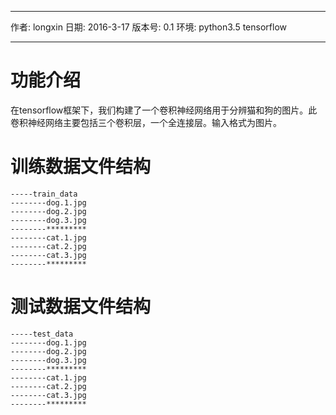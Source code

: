 *******************************************************
作者: longxin
日期: 2016-3-17
版本号: 0.1
环境: python3.5 tensorflow
*******************************************************
# 功能介绍
在tensorflow框架下，我们构建了一个卷积神经网络用于分辨猫和狗的图片。此卷积神经网络主要包括三个卷积层，一个全连接层。输入格式为图片。
# 训练数据文件结构
```
-----train_data
--------dog.1.jpg
--------dog.2.jpg
--------dog.3.jpg
--------*********
--------cat.1.jpg
--------cat.2.jpg
--------cat.3.jpg
--------*********
```
# 测试数据文件结构
```
-----test_data
--------dog.1.jpg
--------dog.2.jpg
--------dog.3.jpg
--------*********
--------cat.1.jpg
--------cat.2.jpg
--------cat.3.jpg
--------*********
```
